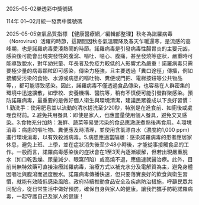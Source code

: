 
2025-05-02樂透彩中獎號碼

                                
114年 01~02月統一發票中獎號碼
                             
2025-05-05空氣品質指標
                              【健康醫療網／編輯部整理】秋冬為諾羅病毒（Norovirus）活躍的時節，這期間因秋冬氣溫驟降及春天乍暖還寒，是流感的高峰期，也是諾羅病毒愛湊熱鬧的時節。諾羅病毒是引發病毒性腸胃炎的主要元凶，感染後可能會出現突發性的腹瀉、嘔吐、噁心、腹痛，甚至發燒等症狀，嚴重時可能導致脫水，對年幼兒童、年長者及免疫力較低的人影響尤為嚴重！諾羅病毒只需要極少量的病毒顆粒即可感染，傳染力極強，且主要透過「糞口途徑」傳播，例如接觸受污染的食物、水源或病患的嘔吐物、糞便或門把、電梯按鈕等公共物品等，，都可能導致感染。因此，諾羅病毒不僅透過食品傳染，也容易在人群密集的環境中迅速擴散，如學校、安養機構、醫院等，稍有不慎便可能引發群聚感染。預防諾羅病毒，最重要的是做好個人衛生與環境清潔，建議民眾養成以下良好習慣：1.勤洗手：使用肥皂並以流動的清水搓洗至少20秒，特別是在進食前、如廁後或處理食材前。2.避免共用餐具：即使是家人，也應盡量使用個人餐具，避免交叉感染。3.食物充分加熱：海鮮、蔬菜等易受污染的食品應澈底煮熟後再食用。4.環境消毒：病患的嘔吐物、糞便應及時清理，並使用含氯漂白水（濃度約1,000 ppm）進行環境消毒，以有效殺滅病毒。5.病患應適當隔離：感染諾羅病毒的患者應居家休息，避免上班、上學，並在症狀消失後至少48小時後，才能從事接觸食品的工作。一般而言，諾羅病毒感染後的症狀會在1至3天內逐漸緩解，但若出現嚴重脫水（如口乾舌燥、尿量減少、眼窩凹陷）或高燒不退，應儘速就醫治療。此外，目前尚無特效藥可直接治療諾羅病毒，治療方式以補充水分及電解質為主，避免身體因嘔吐與腹瀉而過度脫水。諾羅病毒傳播快速，但只要落實良好的飲食與衛生習慣，就能有效降低感染風險。政府持續推動食品安全及疾病防治措施，呼籲民眾共同配合，從日常生活中做好預防，確保自身與家人的健康。讓我們攜手防範諾羅病毒，一起守護自己及家人的健康！
